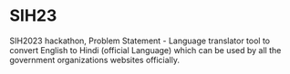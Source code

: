 # SIH23
SIH2023 hackathon, Problem Statement - Language translator tool to convert English to Hindi (official Language) which can be used by all the government organizations websites officially.
